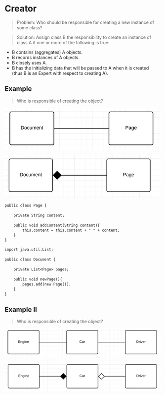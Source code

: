 # Creator

> Problem: Who should be responsible for creating a new instance of some class?

> Solution: Assign class B the responsibility to create an instance of class A if one or more of the following is true:

* B contains (aggregates) A objects.
* B records instances of A objects.
* B closely uses A.
* B has the initializing data that will be passed to A when it is created (thus B is an Expert with respect to creating A).

## Example
> Who is responsible of creating the object?

![](/img/creator_doc_page_1.png)

![](/img/creator_doc_page_2.png)




````     
public class Page {

    private String content;

    public void addContent(String content){
        this.content = this.content + " " + content;
    }
}

````     

````     
import java.util.List;

public class Document {

    private List<Page> pages;

    public void newPage(){
        pages.add(new Page());
    }
}

````     


## Example II
> Who is responsible of creating the object?

![](/img/creator_car_driver_engine_1.png)

![](/img/creator_car_driver_engine_2.png)




````     


````     

````     


````     

